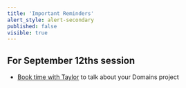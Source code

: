 ```yaml
---
title: 'Important Reminders'
alert_style: alert-secondary
published: false
visible: true
---
```


## For September 12ths session
* [Book time with Taylor](https://www.meetingbird.com/l/taylorjadin/digciz) to talk about your Domains project
